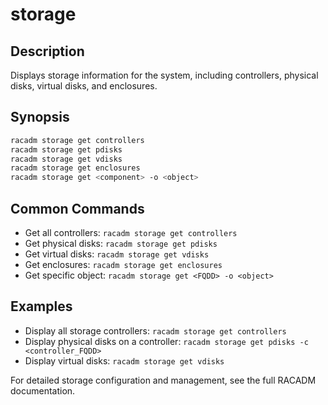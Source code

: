 # storage

## Description

Displays storage information for the system, including controllers, physical disks, virtual disks, and enclosures.

## Synopsis

```bash
racadm storage get controllers
racadm storage get pdisks
racadm storage get vdisks
racadm storage get enclosures
racadm storage get <component> -o <object>
```

## Common Commands

- Get all controllers: `racadm storage get controllers`
- Get physical disks: `racadm storage get pdisks`
- Get virtual disks: `racadm storage get vdisks`
- Get enclosures: `racadm storage get enclosures`
- Get specific object: `racadm storage get <FQDD> -o <object>`

## Examples

- Display all storage controllers: `racadm storage get controllers`
- Display physical disks on a controller: `racadm storage get pdisks -c <controller_FQDD>`
- Display virtual disks: `racadm storage get vdisks`

For detailed storage configuration and management, see the full RACADM documentation.